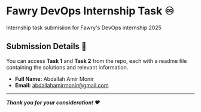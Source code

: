 # Fawry DevOps Internship Task ♾
Internship task submisiion for Fawry's DevOps internship 2025
## Submission Details 📝
You can access **Task 1** and **Task 2** from the repo, each with a readme file containing the solutions and relevant information.

- **Full Name:** Abdallah Amir Monir <br>
- **Email:** abdallahamirmonir@gmail.com

---

***Thank you for your consideration! ♥***
